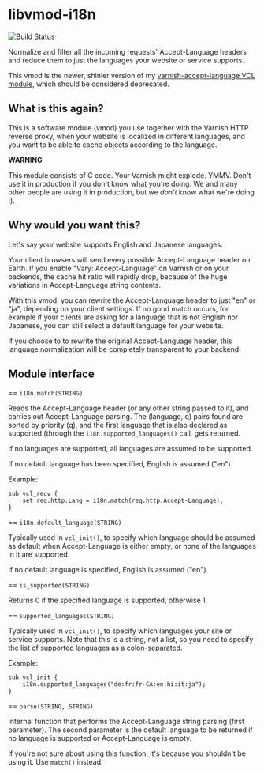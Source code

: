 libvmod-i18n
============

[![Build Status](https://travis-ci.org/cosimo/libvmod-i18n.svg?branch=master)](https://travis-ci.org/cosimo/libvmod-i18n)

Normalize and filter all the incoming requests' Accept-Language headers and
reduce them to just the languages your website or service supports.

This vmod is the newer, shinier version of my [varnish-accept-language VCL
module](https://github.com/cosimo/varnish-accept-language), which should be
considered deprecated.


What is this again?
-------------------

This is a software module (vmod) you use together with the Varnish HTTP reverse
proxy, when your website is localized in different languages, and you want to
be able to cache objects according to the language.

**WARNING**

This module consists of C code. Your Varnish might explode. YMMV.
Don't use it in production if you don't know what you're doing.
We and many other people are using it in production, but we _don't_ know what
we're doing :).


Why would you want this?
------------------------

Let's say your website supports English and Japanese languages.

Your client browsers will send every possible Accept-Language header on Earth.
If you enable "Vary: Accept-Language" on Varnish or on your backends, the cache
hit ratio will rapidly drop, because of the huge variations in
Accept-Language string contents.

With this vmod, you can rewrite the Accept-Language header to just "en" or
"ja", depending on your client settings. If no good match occurs, for example
if your clients are asking for a language that is not English nor Japanese,
you can still select a default language for your website.

If you choose to to rewrite the original Accept-Language header,
this language normalization will be completely transparent to your backend.


Module interface
----------------


== `i18n.match(STRING)`

Reads the Accept-Language header (or any other string passed to it), and
carries out Accept-Language parsing. The (language, q) pairs found are
sorted by priority (q), and the first language that is also declared as
supported (through the `i18n.supported_languages()` call, gets returned.

If no languages are supported, all languages are assumed to be supported.

If no default language has been specified, English is assumed ("en").

Example:

    sub vcl_recv {
        set req.http.Lang = i18n.match(req.http.Accept-Language);
    }

== `i18n.default_language(STRING)`

Typically used in `vcl_init()`, to specify which language should be assumed
as default when Accept-Language is either empty, or none of the languages in
it are supported.

If no default language is specified, English is assumed ("en").

== `is_supported(STRING)`

Returns 0 if the specified language is supported, otherwise 1.

== `supported_languages(STRING)`

Typically used in `vcl_init()`, to specify which languages your site or service
supports. Note that this is a string, not a list, so you need to specify the
list of supported languages as a colon-separated.

Example:

    sub vcl_init {
        i18n.supported_languages("de:fr:fr-CA:en:hi:it:ja");
    }

== `parse(STRING, STRING)`

Internal function that performs the Accept-Language string parsing (first
parameter). The second parameter is the default language to be returned if
no language is supported or Accept-Language is empty.

If you're not sure about using this function, it's because you shouldn't be
using it. Use `match()` instead.
